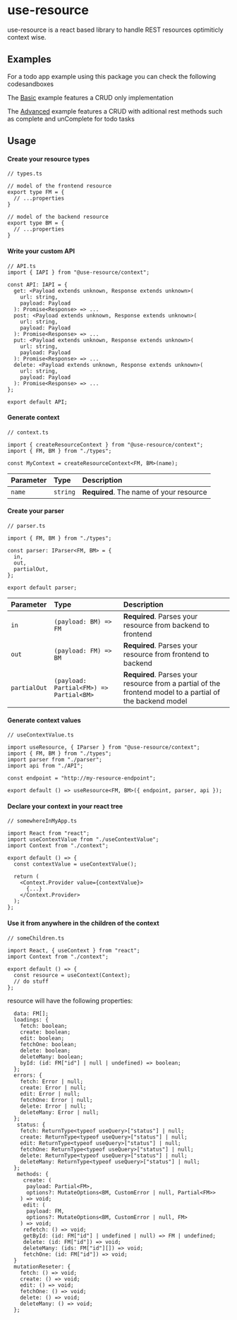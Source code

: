 # use-resource

use-resource is a react based library to handle REST resources optimiticly context wise.

## Examples

For a todo app example using this package you can check the following codesandboxes

The [Basic](https://codesandbox.io/s/use-resource-context-example-app-simple-ug5rz9) example features a CRUD only implementation

The [Advanced](https://codesandbox.io/s/use-resource-context-example-app-ztlq88) example features a CRUD with aditional rest methods such as complete and unComplete for todo tasks

## Usage

#### Create your resource types

```
// types.ts

// model of the frontend resource
export type FM = {
  // ...properties
}

// model of the backend resource
export type BM = {
  // ...properties
}

```

#### Write your custom API

```
// API.ts
import { IAPI } from "@use-resource/context";

const API: IAPI = {
  get: <Payload extends unknown, Response extends unknown>(
    url: string,
    payload: Payload
  ): Promise<Response> => ...
  post: <Payload extends unknown, Response extends unknown>(
    url: string,
    payload: Payload
  ): Promise<Response> => ...
  put: <Payload extends unknown, Response extends unknown>(
    url: string,
    payload: Payload
  ): Promise<Response> => ...
  delete: <Payload extends unknown, Response extends unknown>(
    url: string,
    payload: Payload
  ): Promise<Response> => ...
};

export default API;

```

#### Generate context

```
// context.ts

import { createResourceContext } from "@use-resource/context";
import { FM, BM } from "./types";

const MyContext = createResourceContext<FM, BM>(name);

```

| Parameter | Type     | Description                             |
| :-------- | :------- | :-------------------------------------- |
| `name`    | `string` | **Required**. The name of your resource |

#### Create your parser

```
// parser.ts

import { FM, BM } from "./types";

const parser: IParser<FM, BM> = {
  in,
  out,
  partialOut,
};

export default parser;
```

| Parameter    | Type                                    | Description                                                                                               |
| :----------- | :-------------------------------------- | :-------------------------------------------------------------------------------------------------------- |
| `in`         | `(payload: BM) => FM`                   | **Required**. Parses your resource from backend to frontend                                               |
| `out`        | `(payload: FM) => BM`                   | **Required**. Parses your resource from frontend to backend                                               |
| `partialOut` | `(payload: Partial<FM>) => Partial<BM>` | **Required**. Parses your resource from a partial of the frontend model to a partial of the backend model |

#### Generate context values

```
// useContextValue.ts

import useResource, { IParser } from "@use-resource/context";
import { FM, BM } from "./types";
import parser from "./parser";
import api from "./API";

const endpoint = "http://my-resource-endpoint";

export default () => useResource<FM, BM>({ endpoint, parser, api });

```

#### Declare your context in your react tree

```
// somewhereInMyApp.ts

import React from "react";
import useContextValue from "./useContextValue";
import Context from "./context";

export default () => {
  const contextValue = useContextValue();

  return (
    <Context.Provider value={contextValue}>
      {...}
    </Context.Provider>
  );
};

```

#### Use it from anywhere in the children of the context

```
// someChildren.ts

import React, { useContext } from "react";
import Context from "./context";

export default () => {
  const resource = useContext(Context);
  // do stuff
};

```

resource will have the following properties:

```
  data: FM[];
  loadings: {
    fetch: boolean;
    create: boolean;
    edit: boolean;
    fetchOne: boolean;
    delete: boolean;
    deleteMany: boolean;
    byId: (id: FM["id"] | null | undefined) => boolean;
  };
  errors: {
    fetch: Error | null;
    create: Error | null;
    edit: Error | null;
    fetchOne: Error | null;
    delete: Error | null;
    deleteMany: Error | null;
  };
   status: {
    fetch: ReturnType<typeof useQuery>["status"] | null;
    create: ReturnType<typeof useQuery>["status"] | null;
    edit: ReturnType<typeof useQuery>["status"] | null;
    fetchOne: ReturnType<typeof useQuery>["status"] | null;
    delete: ReturnType<typeof useQuery>["status"] | null;
    deleteMany: ReturnType<typeof useQuery>["status"] | null;
  };
   methods: {
     create: (
      payload: Partial<FM>,
      options?: MutateOptions<BM, CustomError | null, Partial<FM>>
    ) => void;
     edit: (
      payload: FM,
      options?: MutateOptions<BM, CustomError | null, FM>
    ) => void;
     refetch: () => void;
     getById: (id: FM["id"] | undefined | null) => FM | undefined;
     delete: (id: FM["id"]) => void;
     deleteMany: (ids: FM["id"][]) => void;
     fetchOne: (id: FM["id"]) => void;
  }
  mutationReseter: {
    fetch: () => void;
    create: () => void;
    edit: () => void;
    fetchOne: () => void;
    delete: () => void;
    deleteMany: () => void;
  };
```
